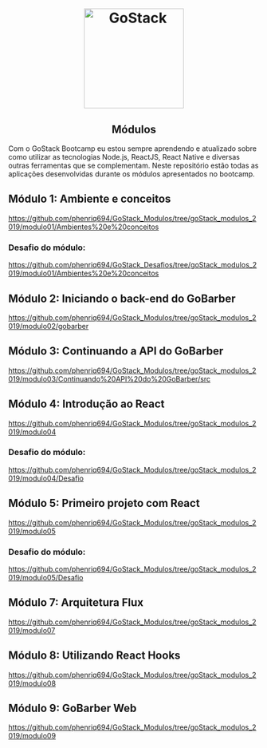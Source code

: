 <h1 align="center">
    <img alt="GoStack" src="https://rocketseat-cdn.s3-sa-east-1.amazonaws.com/bootcamp-header.png" width="200px" />
</h1>

<h2 align="center">
  Módulos
</h2>

Com o GoStack Bootcamp eu estou sempre aprendendo e atualizado sobre como utilizar as tecnologias Node.js, ReactJS, React Native e diversas outras ferramentas que se complementam. 
Neste repositório estão todas as aplicações desenvolvidas durante os módulos apresentados no bootcamp. 

## Módulo 1: Ambiente e conceitos
https://github.com/phenriq694/GoStack_Modulos/tree/goStack_modulos_2019/modulo01/Ambientes%20e%20conceitos

### Desafio do módulo: 
https://github.com/phenriq694/GoStack_Desafios/tree/goStack_modulos_2019/modulo01/Ambientes%20e%20conceitos

## Módulo 2: Iniciando o back-end do GoBarber
https://github.com/phenriq694/GoStack_Modulos/tree/goStack_modulos_2019/modulo02/gobarber

## Módulo 3: Continuando a API do GoBarber
https://github.com/phenriq694/GoStack_Modulos/tree/goStack_modulos_2019/modulo03/Continuando%20API%20do%20GoBarber/src

## Módulo 4: Introdução ao React
https://github.com/phenriq694/GoStack_Modulos/tree/goStack_modulos_2019/modulo04

### Desafio do módulo: 
https://github.com/phenriq694/GoStack_Modulos/tree/goStack_modulos_2019/modulo04/Desafio

## Módulo 5: Primeiro projeto com React
https://github.com/phenriq694/GoStack_Modulos/tree/goStack_modulos_2019/modulo05

### Desafio do módulo:
https://github.com/phenriq694/GoStack_Modulos/tree/goStack_modulos_2019/modulo05/Desafio

## Módulo 7: Arquitetura Flux
https://github.com/phenriq694/GoStack_Modulos/tree/goStack_modulos_2019/modulo07

## Módulo 8: Utilizando React Hooks
https://github.com/phenriq694/GoStack_Modulos/tree/goStack_modulos_2019/modulo08

## Módulo 9: GoBarber Web
https://github.com/phenriq694/GoStack_Modulos/tree/goStack_modulos_2019/modulo09

